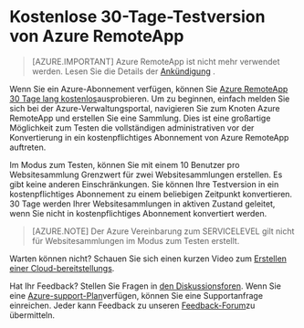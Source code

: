 
<properties
    pageTitle="30 Tage-Testversion von Azure RemoteApp frei | Microsoft Azure"
    description="Schauen Sie sich die kostenlosen 30 Tage-Testversion für Azure RemoteApp."
    services="remoteapp"
    documentationCenter=""
    authors="lizap"
    manager="mbaldwin" />

<tags
    ms.service="remoteapp"
    ms.workload="compute"
    ms.tgt_pltfrm="na"
    ms.devlang="na"
    ms.topic="article"
    ms.date="08/15/2016"
    ms.author="elizapo" />



# <a name="free-30-day-trial-of-azure-remoteapp"></a>Kostenlose 30-Tage-Testversion von Azure RemoteApp

> [AZURE.IMPORTANT]
> Azure RemoteApp ist nicht mehr verwendet werden. Lesen Sie die Details der [Ankündigung](https://go.microsoft.com/fwlink/?linkid=821148) .

Wenn Sie ein Azure-Abonnement verfügen, können Sie [Azure RemoteApp 30 Tage lang kostenlos](https://www.remoteapp.windowsazure.com/en/tour.aspx)ausprobieren. Um zu beginnen, einfach melden Sie sich bei der Azure-Verwaltungsportal, navigieren Sie zum Knoten Azure RemoteApp und erstellen Sie eine Sammlung. Dies ist eine großartige Möglichkeit zum Testen die vollständigen administrativen vor der Konvertierung in ein kostenpflichtiges Abonnement von Azure RemoteApp auftreten.  

Im Modus zum Testen, können Sie mit einem 10 Benutzer pro Websitesammlung Grenzwert für zwei Websitesammlungen erstellen. Es gibt keine anderen Einschränkungen. Sie können Ihre Testversion in ein kostenpflichtiges Abonnement zu einem beliebigen Zeitpunkt konvertieren. 30 Tage werden Ihrer Websitesammlungen in aktiven Zustand geleitet, wenn Sie nicht in kostenpflichtiges Abonnement konvertiert werden.

>[AZURE.NOTE] Der Azure Vereinbarung zum SERVICELEVEL gilt nicht für Websitesammlungen im Modus zum Testen erstellt.  

Warten können nicht? Schauen Sie sich einen kurzen Video zum [Erstellen einer Cloud-bereitstellungs](https://azure.microsoft.com/documentation/videos/azure-remoteapp-cloud-deployment-overview/).

Hat Ihr Feedback? Stellen Sie Fragen in [den Diskussionsforen](https://feedback.azure.com/forums/247748-azure-remoteapp/). Wenn Sie eine [Azure-support-Plan](https://azure.microsoft.com/support/plans/)verfügen, können Sie eine Supportanfrage einreichen. Jeder kann Feedback zu unseren [Feedback-Forum](https://feedback.azure.com/forums/247748-azure-remoteapp/)zu übermitteln.  
